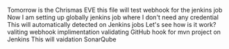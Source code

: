 Tomorrow is the Chrismas EVE
this file will test webhook for the jenkins job
Now I am setting up globally jenkins job where I don't need any credential
This will automatically detected on Jenkins jobs
Let's see  how is it work?
valiting webhook implimentation
validating GitHub hook for mvn project on Jenkins
This will vaidation SonarQube 
